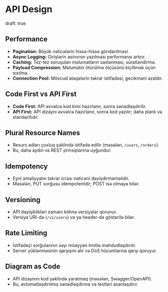 # API Design
draft: true

## Performance

- **Pagination:** Böyük nəticələrin hissə-hissə göndərilməsi.
- **Async Logging:** Girişlərin asinxron yazılması performansı artırır.
- **Caching:** Tez-tez soruşulan məlumatların saxlanması, sürətləndirmə.
- **Payload Compression:** Məlumatın ötürülmə ölçüsünü kiçiltmək üçün sıxılma.
- **Connection Pool:** Mövcud əlaqələrin təkrar istifadəsi, gecikməni azaldır.

## Code First vs API First

- **Code First:** API əvvəlcə kod kimi hazırlanır, sonra sənədləşdirilir.
- **API First:** API dizaynı əvvəlcə hazırlanır, sonra kod yazılır; daha planlı və standartlıdır.

## Plural Resource Names

- Resurs adları çoxluq şəklində istifadə edilir (məsələn, `/users`, `/orders`).
- Bu, daha aydın və REST prinsiplərinə uyğundur.

## Idempotency

- Eyni əməliyyatın təkrar icrası nəticəni dəyişdirməməlidir.
- Məsələn, PUT sorğusu idempotentdir; POST isə olmaya bilər.

## Versioning

- API dəyişiklikləri zamanı köhnə versiyalar qorunur.
- Versiya URI-də (`/v1/users`) və ya header-də göstərilə bilər.

## Rate Limiting

- İstifadəçi sorğularının sayı müəyyən limitlə məhdudlaşdırılır.
- Server yüklənməsinin qarşısını alır və DoS hücumlarına qarşı qoruyur.

## Diagram as Code

- API dizaynını kod şəklində yaratmaq (məsələn, Swagger/OpenAPI).
- Bu, avtomatlaşdırılmış sənədləşdirmə və testləri asanlaşdırır.
